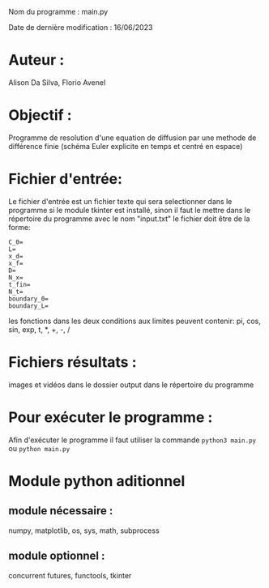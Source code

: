 Nom du programme : main.py

Date de dernière modification : 16/06/2023

# Auteur : 
Alison Da Silva, Florio Avenel

# Objectif :  
Programme de resolution d'une equation de diffusion
par une methode de différence finie
(schéma Euler explicite en temps et centré en espace)

# Fichier d'entrée:   
Le fichier d'entrée est un fichier texte qui sera selectionner dans le programme si le module tkinter
est installé, sinon il faut le mettre dans le répertoire du programme
avec le nom "input.txt"
le fichier doit être de la forme:
```
C_0=
L=
x_d=
x_f=
D=
N_x=
t_fin=
N_t=
boundary_0=
boundary_L=
```

les fonctions dans les deux conditions aux limites peuvent contenir: pi, cos, sin, exp, t, *, +, -, /

# Fichiers résultats :
images et vidéos dans le dossier output dans le répertoire du programme

# Pour exécuter le programme : 
Afin d'exécuter le programme il faut utiliser la commande `python3 main.py` ou `python main.py`

# Module python aditionnel 
## module nécessaire :
numpy, matplotlib, os, sys, math, subprocess
## module optionnel : 
concurrent futures, functools, tkinter